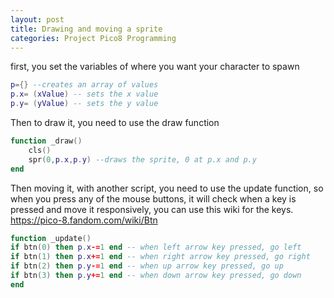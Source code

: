 ```yaml
---
layout: post
title: Drawing and moving a sprite
categories: Project Pico8 Programming
---
```

first, you set the variables of where you want your character to spawn

```lua
p={} --creates an array of values
p.x= (xValue) -- sets the x value
p.y= (yValue) -- sets the y value
```

Then to draw it, you need to use the draw function 
```lua
function _draw()
	cls()
	spr(0,p.x,p.y) --draws the sprite, 0 at p.x and p.y
end
```

Then moving it, with another script, you need to use the update function, so when you press any of the mouse buttons, it will check when a key is pressed and move it responsively, you can use this wiki for the keys. https://pico-8.fandom.com/wiki/Btn
```lua
function _update()
if btn(0) then p.x-=1 end -- when left arrow key pressed, go left
if btn(1) then p.x+=1 end -- when right arrow key pressed, go right
if btn(2) then p.y-=1 end -- when up arrow key pressed, go up
if btn(3) then p.y+=1 end -- when down arrow key pressed, go down
end
```

